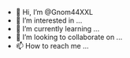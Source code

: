 - 👋 Hi, I’m @Gnom44XXL
- 👀 I’m interested in ...
- 🌱 I’m currently learning ...
- 💞️ I’m looking to collaborate on ...
- 📫 How to reach me ...

<!---
Gnom44XXL/Gnom44XXL is a ✨ special ✨ repository because its `README.md` (this file) appears on your GitHub profile.
You can click the Preview link to take a look at your changes.
--->
